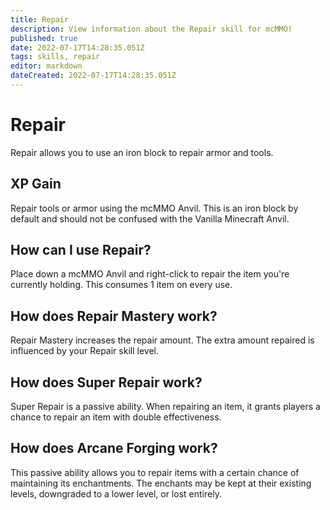 ```yaml
---
title: Repair
description: View information about the Repair skill for mcMMO!
published: true
date: 2022-07-17T14:28:35.051Z
tags: skills, repair
editor: markdown
dateCreated: 2022-07-17T14:28:35.051Z
---
```


# Repair

Repair allows you to use an iron block to repair armor and tools.

## XP Gain

Repair tools or armor using the mcMMO Anvil. This is an iron block by default and should not be confused with the Vanilla Minecraft Anvil.

## How can I use Repair?

Place down a mcMMO Anvil and right-click to repair the item  you're currently holding. This consumes 1 item on every use.

## How does Repair Mastery work?

Repair Mastery increases the repair amount. The extra amount repaired is influenced by your Repair skill level.

## How does Super Repair work?

Super Repair is a passive ability. When repairing an item, it grants players a chance to repair an item with double effectiveness.

## How does Arcane Forging work?

This passive ability allows you to repair items with a certain chance of maintaining its enchantments. The enchants may be kept at their existing levels, downgraded to a lower level, or lost entirely.

